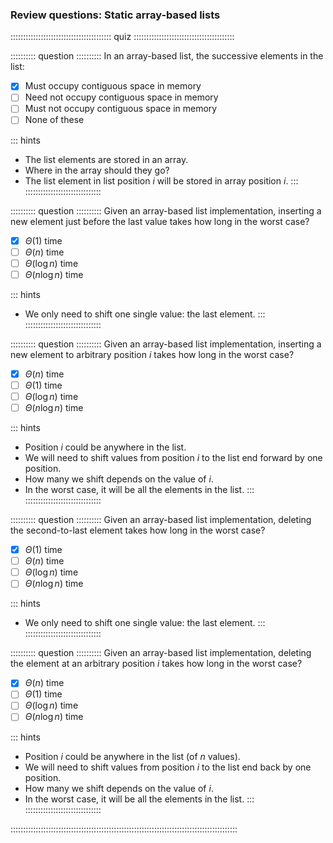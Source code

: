 
### Review questions: Static array-based lists

:::::::::::::::::::::::::::::::::::::::: quiz ::::::::::::::::::::::::::::::::::::::::

:::::::::: question ::::::::::
In an array-based list, the successive elements in the list:

- [x] Must occupy contiguous space in memory
- [ ] Need not occupy contiguous space in memory
- [ ] Must not occupy contiguous space in memory
- [ ] None of these

::: hints
- The list elements are stored in an array.
- Where in the array should they go?
- The list element in list position $i$ will be stored in array position $i$.
:::
::::::::::::::::::::::::::::::



:::::::::: question ::::::::::
Given an array-based list implementation,
inserting a new element just before the last value
takes how long in the worst case?

- [x] $\Theta(1)$ time
- [ ] $\Theta(n)$ time
- [ ] $\Theta(\log n)$ time
- [ ] $\Theta(n \log n)$ time

::: hints
- We only need to shift one single value: the last element.
:::
::::::::::::::::::::::::::::::



:::::::::: question ::::::::::
Given an array-based list implementation,
inserting a new element to arbitrary position $i$
takes how long in the worst case?

- [x] $\Theta(n)$ time
- [ ] $\Theta(1)$ time
- [ ] $\Theta(\log n)$ time
- [ ] $\Theta(n \log n)$ time

::: hints
- Position $i$ could be anywhere in the list.
- We will need to shift values from position $i$ to the list end forward by one position.
- How many we shift depends on the value of $i$.
- In the worst case, it will be all the elements in the list.
:::
::::::::::::::::::::::::::::::



:::::::::: question ::::::::::
Given an array-based list implementation,
deleting the second-to-last element takes how long in the worst case?

- [x] $\Theta(1)$ time
- [ ] $\Theta(n)$ time
- [ ] $\Theta(\log n)$ time
- [ ] $\Theta(n \log n)$ time

::: hints
- We only need to shift one single value: the last element.
:::
::::::::::::::::::::::::::::::



:::::::::: question ::::::::::
Given an array-based list implementation,
deleting the element at an arbitrary position $i$ takes
how long in the worst case?

- [x] $\Theta(n)$ time
- [ ] $\Theta(1)$ time
- [ ] $\Theta(\log n)$ time
- [ ] $\Theta(n \log n)$ time

::: hints
- Position $i$ could be anywhere in the list (of $n$ values).
- We will need to shift values from position $i$ to the list end back by one position.
- How many we shift depends on the value of $i$.
- In the worst case, it will be all the elements in the list.
:::
::::::::::::::::::::::::::::::

::::::::::::::::::::::::::::::::::::::::::::::::::::::::::::::::::::::::::::::::::::::::::

